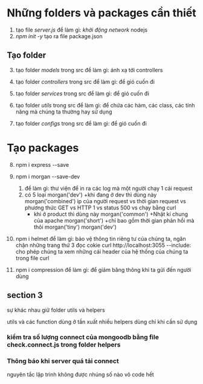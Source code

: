 # Những folders và packages cần thiết

1. tạo file _server.js_
   để làm gì: _khởi động network_ nodejs
2. _npm init -y_
   tạo ra file package.json

## Tạo folder

3. tạo folder _models_ trong src
   để làm gì: ánh xạ tới controllers

4. tạo folder _controllers_ trong src
   để làm gì: để gió cuốn đi

5. tạo folder _services_ trong src
   để làm gì: để gió cuốn đi

6. tạo folder _utils_ trong src
   để làm gì: để chứa các hàm, các class, các tính năng mà chúng ta thường hay sử dụng

7. tạo folder _configs_ trong src
   để làm gì: để gió cuốn đi

# Tạo packages

8. npm i express --save

9. npm i morgan --save-dev

   1. để làm gì: thư viện để in ra các log mà một người chạy 1 cái request
   2. có 5 loại
      morgan('dev')
      +khi đang ở dev thì dùng này
      morgan('combined')
      ip của người request vs thời gian request vs phương thức GET vs HTTP 1 vs status 500 vs chạy bằng curl
      - khi ở product thì dùng này
        morgan('common')
        +Nhật kí chung của apache
        morgan('short')
        +chỉ bao gồm thời gian phản hồi mà thôi
        morgan('tiny')
        morgan('dev')

10. npm i helmet
    để làm gì: bảo vệ thông tin riêng tư của chúng ta, ngăn chặn những trang thứ 3 đọc cokie
    curl http://localhost:3055 --include: cho phép chúng ta xem những cái header của hệ thống của chúng ta trong file curl

11. npm i compression
    để làm gì: để giảm băng thông khi ta gửi đến người dùng

## section 3

sự khác nhau giữ folder utils và helpers

utils và các function dùng ở tần xuất nhiều
helpers dùng chỉ khi cần sử dụng


### kiểm tra số lượng connect của mongoodb bằng file check.connect.js trong folder helpers

### Thông báo khi server quá tải connect
nguyên tắc lập trình không được nhúng số nào vô code hết